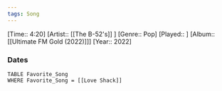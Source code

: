 ```yaml
---
tags: Song  
---
```

[Time:: 4:20]
[Artist:: [[The B-52's]] ]
[Genre:: Pop]
[Played:: ]
[Album:: [[Ultimate FM Gold (2022)]]]
[Year:: 2022]
### Dates
````dataview
TABLE Favorite_Song
WHERE Favorite_Song = [[Love Shack]]
````